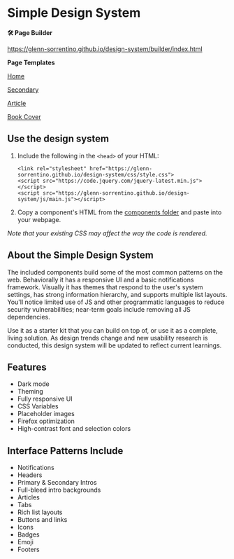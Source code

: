 # Simple Design System

**🛠 Page Builder**

https://glenn-sorrentino.github.io/design-system/builder/index.html

**Page Templates**

[Home](https://glenn-sorrentino.github.io/design-system/index.html)

[Secondary](https://glenn-sorrentino.github.io/design-system/secondary.html)

[Article](https://glenn-sorrentino.github.io/design-system/article.html)

[Book Cover](https://glenn-sorrentino.github.io/design-system/book-cover.html)

## Use the design system

1. Include the following in the `<head>` of your HTML:

    `<link rel="stylesheet" href="https://glenn-sorrentino.github.io/design-system/css/style.css">`  
    `<script src="https://code.jquery.com/jquery-latest.min.js"></script>`  
	`<script src="https://glenn-sorrentino.github.io/design-system/js/main.js"></script>`
  
2. Copy a component's HTML from the [components folder](https://github.com/glenn-sorrentino/design-system/tree/main/components) and paste into your webpage.

_Note that your existing CSS may affect the way the code is rendered._ 

## About the Simple Design System
    
The included components build some of the most common patterns on the web. Behaviorally it has a responsive UI and a basic notifications framework. Visually it has themes that respond to the user's system settings, has strong information hierarchy, and supports multiple list layouts. You'll notice limited use of JS and other programmatic languages to reduce security vulnerabilities; near-term goals include removing all JS dependencies.

Use it as a starter kit that you can build on top of, or use it as a complete, living solution. As design trends change and new usability research is conducted, this design system will be updated to reflect current learnings.

## Features

- Dark mode
- Theming 
- Fully responsive UI
- CSS Variables
- Placeholder images
- Firefox optimization
- High-contrast font and selection colors

## Interface Patterns Include

- Notifications
- Headers
- Primary & Secondary Intros
- Full-bleed intro backgrounds
- Articles
- Tabs
- Rich list layouts
- Buttons and links
- Icons
- Badges
- Emoji
- Footers
